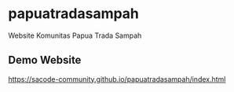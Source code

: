 # papuatradasampah
Website Komunitas Papua Trada Sampah

## Demo Website
https://sacode-community.github.io/papuatradasampah/index.html
